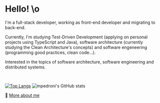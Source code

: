 # Hello! \o

I'm a full-stack developer, working as front-end developer and migrating to back-end.

Currently, I'm studying Test-Driven Development (applying on personal projects using TypeScript and Java), software architecture (currently studying the Clean Architecture's concepts) and software engeneering (programming good practices, clean code...).

Interested in the topics of software architecture, software engineering and distributed systems.

<br />

[![Top Langs](https://github-readme-stats.vercel.app/api/top-langs/?username=mpedroni&theme=dracula&hide_border=true&layout=compact)](https://github.com/mpedroni)
![mpedroni's GitHub stats](https://github-readme-stats.vercel.app/api?username=mpedroni&theme=dracula&hide_border=true&show_icons=true&custom_title=My%20GitHub%20Stats)

🔗 [More about me](https://mpedroni.me)
